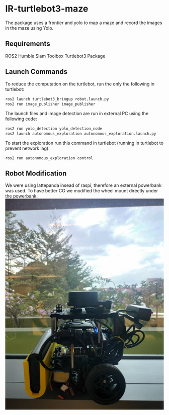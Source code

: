 # IR-turtlebot3-maze
The package uses a frontier and yolo to map a maze and record the images in the maze using Yolo.

## Requirements
ROS2 Humble
Slam Toolbox
Turtlebot3 Package

## Launch Commands

To reduce the computation on the turtlebot, run the only the following in turtlebot:
```
ros2 launch turtlebot3_bringup robot.launch.py
ros2 run image_publisher image_publisher
```
The launch files and image detection are run in external PC using the following code:
```
ros2 run yolo_detection yolo_detection_node 
ros2 launch autonomous_exploration autonomous_exploration.launch.py
```

To start the exploration run this command in turtlebot (running in turtlebot to prevent network lag):
```
ros2 run autonomous_exploration control
```
## Robot Modification

We were using lattepanda insead of raspi, therefore an external powerbank was used. To have better CG we modified the wheel mount directly under the powerbank.
![Alt Text](/photo_2024-12-11_16-36-39.jpg)


